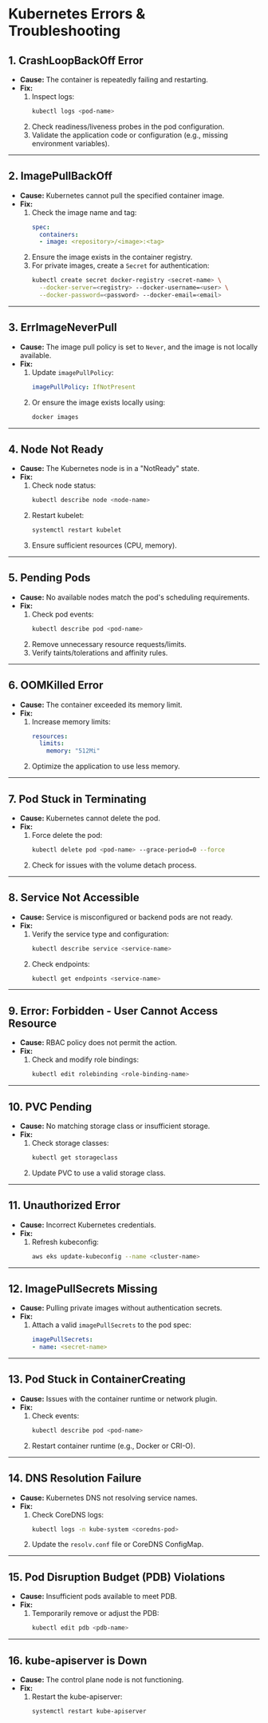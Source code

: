 # Kubernetes Errors & Troubleshooting

## 1. CrashLoopBackOff Error

- **Cause:** The container is repeatedly failing and restarting.
- **Fix:**
    1. Inspect logs:
        ```bash
        kubectl logs <pod-name>
        ```
    2. Check readiness/liveness probes in the pod configuration.
    3. Validate the application code or configuration (e.g., missing environment variables).

---

## 2. ImagePullBackOff

- **Cause:** Kubernetes cannot pull the specified container image.
- **Fix:**
    1. Check the image name and tag:
        ```yaml
        spec:
          containers:
          - image: <repository>/<image>:<tag>
        ```
    2. Ensure the image exists in the container registry.
    3. For private images, create a `Secret` for authentication:
        ```bash
        kubectl create secret docker-registry <secret-name> \
          --docker-server=<registry> --docker-username=<user> \
          --docker-password=<password> --docker-email=<email>
        ```

---

## 3. ErrImageNeverPull

- **Cause:** The image pull policy is set to `Never`, and the image is not locally available.
- **Fix:**
    1. Update `imagePullPolicy`:
        ```yaml
        imagePullPolicy: IfNotPresent
        ```
    2. Or ensure the image exists locally using:
        ```bash
        docker images
        ```

---

## 4. Node Not Ready

- **Cause:** The Kubernetes node is in a "NotReady" state.
- **Fix:**
    1. Check node status:
        ```bash
        kubectl describe node <node-name>
        ```
    2. Restart kubelet:
        ```bash
        systemctl restart kubelet
        ```
    3. Ensure sufficient resources (CPU, memory).

---

## 5. Pending Pods

- **Cause:** No available nodes match the pod's scheduling requirements.
- **Fix:**
    1. Check pod events:
        ```bash
        kubectl describe pod <pod-name>
        ```
    2. Remove unnecessary resource requests/limits.
    3. Verify taints/tolerations and affinity rules.

---

## 6. OOMKilled Error

- **Cause:** The container exceeded its memory limit.
- **Fix:**
    1. Increase memory limits:
        ```yaml
        resources:
          limits:
            memory: "512Mi"
        ```
    2. Optimize the application to use less memory.

---

## 7. Pod Stuck in Terminating

- **Cause:** Kubernetes cannot delete the pod.
- **Fix:**
    1. Force delete the pod:
        ```bash
        kubectl delete pod <pod-name> --grace-period=0 --force
        ```
    2. Check for issues with the volume detach process.

---

## 8. Service Not Accessible

- **Cause:** Service is misconfigured or backend pods are not ready.
- **Fix:**
    1. Verify the service type and configuration:
        ```bash
        kubectl describe service <service-name>
        ```
    2. Check endpoints:
        ```bash
        kubectl get endpoints <service-name>
        ```

---

## 9. Error: Forbidden - User Cannot Access Resource

- **Cause:** RBAC policy does not permit the action.
- **Fix:**
    1. Check and modify role bindings:
        ```bash
        kubectl edit rolebinding <role-binding-name>
        ```

---

## 10. PVC Pending

- **Cause:** No matching storage class or insufficient storage.
- **Fix:**
    1. Check storage classes:
        ```bash
        kubectl get storageclass
        ```
    2. Update PVC to use a valid storage class.

---

## 11. Unauthorized Error

- **Cause:** Incorrect Kubernetes credentials.
- **Fix:**
    1. Refresh kubeconfig:
        ```bash
        aws eks update-kubeconfig --name <cluster-name>
        ```

---

## 12. ImagePullSecrets Missing

- **Cause:** Pulling private images without authentication secrets.
- **Fix:**
    1. Attach a valid `imagePullSecrets` to the pod spec:
        ```yaml
        imagePullSecrets:
        - name: <secret-name>
        ```

---

## 13. Pod Stuck in ContainerCreating

- **Cause:** Issues with the container runtime or network plugin.
- **Fix:**
    1. Check events:
        ```bash
        kubectl describe pod <pod-name>
        ```
    2. Restart container runtime (e.g., Docker or CRI-O).

---

## 14. DNS Resolution Failure

- **Cause:** Kubernetes DNS not resolving service names.
- **Fix:**
    1. Check CoreDNS logs:
        ```bash
        kubectl logs -n kube-system <coredns-pod>
        ```
    2. Update the `resolv.conf` file or CoreDNS ConfigMap.

---

## 15. Pod Disruption Budget (PDB) Violations

- **Cause:** Insufficient pods available to meet PDB.
- **Fix:**
    1. Temporarily remove or adjust the PDB:
        ```bash
        kubectl edit pdb <pdb-name>
        ```

---

## 16. kube-apiserver is Down

- **Cause:** The control plane node is not functioning.
- **Fix:**
    1. Restart the kube-apiserver:
        ```bash
        systemctl restart kube-apiserver
        ```
